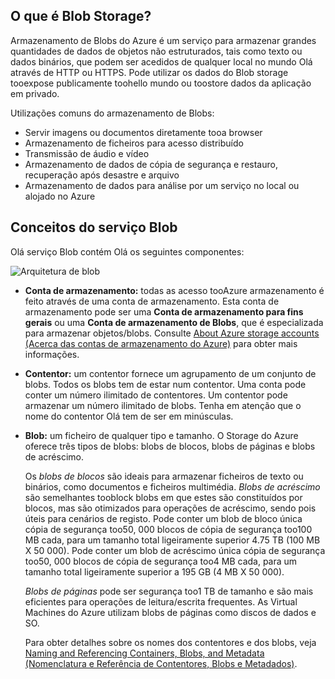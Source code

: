 ## <a name="what-is-blob-storage"></a>O que é Blob Storage?
Armazenamento de Blobs do Azure é um serviço para armazenar grandes quantidades de dados de objetos não estruturados, tais como texto ou dados binários, que podem ser acedidos de qualquer local no mundo Olá através de HTTP ou HTTPS. Pode utilizar os dados do Blob storage tooexpose publicamente toohello mundo ou toostore dados da aplicação em privado.

Utilizações comuns do armazenamento de Blobs:

* Servir imagens ou documentos diretamente tooa browser
* Armazenamento de ficheiros para acesso distribuído
* Transmissão de áudio e vídeo
* Armazenamento de dados de cópia de segurança e restauro, recuperação após desastre e arquivo
* Armazenamento de dados para análise por um serviço no local ou alojado no Azure

## <a name="blob-service-concepts"></a>Conceitos do serviço Blob
Olá serviço Blob contém Olá os seguintes componentes:

![Arquitetura de blob](./media/storage-blob-concepts-include/blob1.png)

* **Conta de armazenamento:** todas as acesso tooAzure armazenamento é feito através de uma conta de armazenamento. Esta conta de armazenamento pode ser uma **Conta de armazenamento para fins gerais** ou uma **Conta de armazenamento de Blobs**, que é especializada para armazenar objetos/blobs. Consulte [About Azure storage accounts (Acerca das contas de armazenamento do Azure)](../articles/storage/common/storage-create-storage-account.md) para obter mais informações.
* **Contentor:** um contentor fornece um agrupamento de um conjunto de blobs. Todos os blobs tem de estar num contentor. Uma conta pode conter um número ilimitado de contentores. Um contentor pode armazenar um número ilimitado de blobs. Tenha em atenção que o nome do contentor Olá tem de ser em minúsculas.
* **Blob:** um ficheiro de qualquer tipo e tamanho. O Storage do Azure oferece três tipos de blobs: blobs de blocos, blobs de páginas e blobs de acréscimo.
  
    Os *blobs de blocos* são ideais para armazenar ficheiros de texto ou binários, como documentos e ficheiros multimédia. *Blobs de acréscimo* são semelhantes tooblock blobs em que estes são constituídos por blocos, mas são otimizados para operações de acréscimo, sendo pois úteis para cenários de registo. Pode conter um blob de bloco única cópia de segurança too50, 000 blocos de cópia de segurança too100 MB cada, para um tamanho total ligeiramente superior 4.75 TB (100 MB X 50 000). Pode conter um blob de acréscimo única cópia de segurança too50, 000 blocos de cópia de segurança too4 MB cada, para um tamanho total ligeiramente superior a 195 GB (4 MB X 50 000).
  
    *Blobs de páginas* pode ser segurança too1 TB de tamanho e são mais eficientes para operações de leitura/escrita frequentes. As Virtual Machines do Azure utilizam blobs de páginas como discos de dados e SO.
  
    Para obter detalhes sobre os nomes dos contentores e dos blobs, veja [Naming and Referencing Containers, Blobs, and Metadata (Nomenclatura e Referência de Contentores, Blobs e Metadados)](/rest/api/storageservices/Naming-and-Referencing-Containers--Blobs--and-Metadata).

